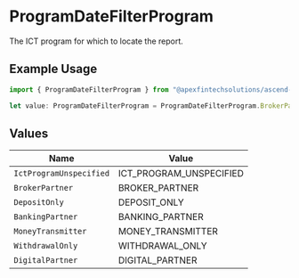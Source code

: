 # ProgramDateFilterProgram

The ICT program for which to locate the report.

## Example Usage

```typescript
import { ProgramDateFilterProgram } from "@apexfintechsolutions/ascend-sdk/models/operations";

let value: ProgramDateFilterProgram = ProgramDateFilterProgram.BrokerPartner;
```

## Values

| Name                    | Value                   |
| ----------------------- | ----------------------- |
| `IctProgramUnspecified` | ICT_PROGRAM_UNSPECIFIED |
| `BrokerPartner`         | BROKER_PARTNER          |
| `DepositOnly`           | DEPOSIT_ONLY            |
| `BankingPartner`        | BANKING_PARTNER         |
| `MoneyTransmitter`      | MONEY_TRANSMITTER       |
| `WithdrawalOnly`        | WITHDRAWAL_ONLY         |
| `DigitalPartner`        | DIGITAL_PARTNER         |